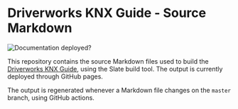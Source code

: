 # Driverworks KNX Guide - Source Markdown

![Documentation deployed?][image-1]

This repository contains the source Markdown files used to build the [Driverworks KNX Guide][1], using the Slate build tool.
The output is currently deployed through GitHub pages.

The output is regenerated whenever a Markdown file changes on the `master` branch, using GitHub actions.

[1]: https://snap-one.github.io/docs-driverworks-knx/#introduction/##KNX_Support_Overview

[image-1]: https://github.com/snap-one/docs-driverworks-knx/workflows/Build%20and%20deploy/badge.svg

